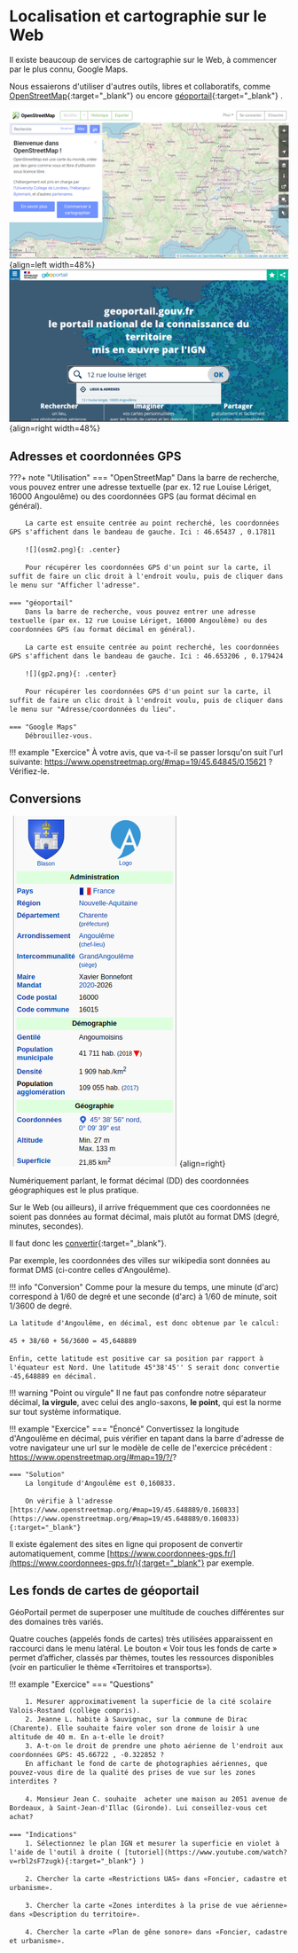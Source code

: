 # Localisation et cartographie sur le Web

Il existe beaucoup de services de cartographie sur le Web, à commencer par le plus connu, Google Maps.

Nous essaierons d'utiliser d'autres outils, libres et collaboratifs, comme [OpenStreetMap](https://www.openstreetmap.org/){:target="_blank"}  ou encore [géoportail](https://www.geoportail.gouv.fr/){:target="_blank"} .

![](osm1.png){align=left width=48%} ![](gp1.png){align=right width=48%} 

## Adresses et coordonnées GPS

???+ note "Utilisation"
    === "OpenStreetMap"
        Dans la barre de recherche, vous pouvez entrer une adresse textuelle (par ex. 12 rue Louise Lériget, 16000 Angoulême) ou des coordonnées GPS (au format décimal en général).

        La carte est ensuite centrée au point recherché, les coordonnées GPS s'affichent dans le bandeau de gauche. Ici : 46.65437 , 0.17811

        ![](osm2.png){: .center} 

        Pour récupérer les coordonnées GPS d'un point sur la carte, il suffit de faire un clic droit à l'endroit voulu, puis de cliquer dans le menu sur "Afficher l'adresse".
    
    === "géoportail"
        Dans la barre de recherche, vous pouvez entrer une adresse textuelle (par ex. 12 rue Louise Lériget, 16000 Angoulême) ou des coordonnées GPS (au format décimal en général).

        La carte est ensuite centrée au point recherché, les coordonnées GPS s'affichent dans le bandeau de gauche. Ici : 46.653206 , 0.179424

        ![](gp2.png){: .center} 

        Pour récupérer les coordonnées GPS d'un point sur la carte, il suffit de faire un clic droit à l'endroit voulu, puis de cliquer dans le menu sur "Adresse/coordonnées du lieu".

    === "Google Maps"
        Débrouillez-vous.


!!! example "Exercice"
    À votre avis, que va-t-il se passer lorsqu'on suit l'url suivante: https://www.openstreetmap.org/#map=19/45.64845/0.15621 ? Vérifiez-le.


## Conversions

![](angouleme_wikipedia.png){align=right}

Numériquement parlant, le format décimal (DD) des coordonnées géographiques est le plus pratique.

Sur le Web (ou ailleurs), il arrive fréquemment que ces coordonnées ne soient pas données au format décimal, mais plutôt au format DMS (degré, minutes, secondes).

Il faut donc les [convertir](https://fr.wikipedia.org/wiki/Syst%C3%A8me_sexag%C3%A9simal#Conversion_de_minutes_et_secondes_en_fraction_d%C3%A9cimale_de_degr%C3%A9){:target="_blank"}.

Par exemple, les coordonnées des villes sur wikipedia sont données au format DMS (ci-contre celles d'Angoulême).

!!! info "Conversion"
    Comme pour la mesure du temps, une minute (d'arc) correspond à 1/60 de degré et une seconde (d'arc) à 1/60 de minute, soit 1/3600 de degré.

    La latitude d'Angoulême, en décimal, est donc obtenue par le calcul:
    
    45 + 38/60 + 56/3600 = 45,648889

    Enfin, cette latitude est positive car sa position par rapport à l'équateur est Nord. Une latitude 45°38'45'' S serait donc convertie -45,648889 en décimal.

!!! warning "Point ou virgule"
    Il ne faut pas confondre notre séparateur décimal, **la virgule**, avec celui des anglo-saxons, **le point**, qui est la norme sur tout système informatique.

!!! example "Exercice"
    === "Énoncé"
        Convertissez la longitude d'Angoulême en décimal, puis vérifier en tapant dans la barre d'adresse de votre navigateur une url sur le modèle de celle de l'exercice précédent : https://www.openstreetmap.org/#map=19/?/?

    === "Solution"
        La longitude d'Angoulême est 0,160833.

        On vérifie à l'adresse [https://www.openstreetmap.org/#map=19/45.648889/0.160833](https://www.openstreetmap.org/#map=19/45.648889/0.160833){:target="_blank"} 


Il existe également des sites en ligne qui proposent de convertir automatiquement, comme [https://www.coordonnees-gps.fr/](https://www.coordonnees-gps.fr/){:target="_blank"}  par exemple.

## Les fonds de cartes de géoportail

GéoPortail permet de superposer une multitude de couches différentes sur des domaines très variés.

Quatre couches (appelés fonds de cartes) très utilisées apparaissent en raccourci dans le menu latéral. Le bouton « Voir tous les fonds de carte » permet d’afficher, classés par thèmes, toutes les ressources disponibles (voir en particulier le thème «Territoires et transports»).

!!! example "Exercice"
    === "Questions"

        1. Mesurer approximativement la superficie de la cité scolaire Valois-Rostand (collège compris).
        2. Jeanne L. habite à Sauvignac, sur la commune de Dirac (Charente). Elle souhaite faire voler son drone de loisir à une altitude de 40 m. En a-t-elle le droit?
        3. A-t-on le droit de prendre une photo aérienne de l'endroit aux coordonnées GPS: 45.66722 , -0.322852 ?
        En affichant le fond de carte de photographies aériennes, que pouvez-vous dire de la qualité des prises de vue sur les zones interdites ?

        4. Monsieur Jean C. souhaite  acheter une maison au 2051 avenue de Bordeaux, à Saint-Jean-d'Illac (Gironde). Lui conseillez-vous cet achat?

    === "Indications"
        1. Sélectionnez le plan IGN et mesurer la superficie en violet à l'aide de l'outil à droite ( [tutoriel](https://www.youtube.com/watch?v=rbl2sF7zugk){:target="_blank"} )

        2. Chercher la carte «Restrictions UAS» dans «Foncier, cadastre et urbanisme».
        
        3. Chercher la carte «Zones interdites à la prise de vue aérienne» dans «Description du territoire».
        
        4. Chercher la carte «Plan de gêne sonore» dans «Foncier, cadastre et urbanisme».
<!-- prison 45.650264 , 0.166646

sauvignac (dirac) 40 m non

2051 av de bordeaux
33127 Saint-Jean-d'Illac

superficie cité scolaire MDV 64550 m2 -->

